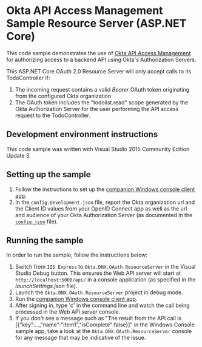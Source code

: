 # Okta API Access Management Sample Resource Server (ASP.NET Core)

This code sample demonstrates the use of [Okta API Access Management](http://developer.okta.com/docs/api/resources/oauth2.html) for authorizing access to a backend API using Okta's Authorization Servers.

This ASP.NET Core OAuth 2.0 Resource Server will only accept calls to its TodoController if: 

1. The incoming request contains a valid _Bearer_ OAuth token originating from the configured Okta organization
2. The OAuth token includes the "todolist.read" scope generated by the Okta Authorization Server for the user performing the API access request to the TodoController.

## Development environment instructions

This code sample was written with Visual Studio 2015 Community Edition Update 3.

## Setting up the sample

  1. Follow the instructions to set up the [companion Windows console client app](https://github.com/oktadeveloper/okta-oauth-nativewindows).
  2. In the ``config.Development.json`` file, report the Okta organization url and the Client ID values from your OpenID Connect app as well as the url and audience of your Okta Authorization Server (as documented in the [``config.json``](https://github.com/oktadeveloper/okta-oauth-dotnetcore-rs-simple/blob/master/src/Okta.DNX.OAuth.ResourceServer/config.json) file).

## Running the sample

In order to run the sample, follow the instructions below:

  1. Switch from ``IIS Express`` to ``Okta.DNX.OAuth.ResourceServer`` in the Visual Studio Debug button. This ensures the Web API server will start at ``http://localhost:5000/api/`` in a console application (as specified in the _launchSettings.json_ file).
  2. Launch the ``Okta.DNX.OAuth.ResourceServer`` project in debug mode.
  3. Run the [companion Windows console client app](https://github.com/oktadeveloper/okta-oauth-nativewindows).
  4. After signing in, type 'c' in the command line and watch the call being processed in the Web API server console.
  5. If you don't see a message such as "The result from the API call is [{"key":...,"name":"Item1","isComplete":false}]" in the Windows Console sample app, take a look at the ``Okta.DNX.OAuth.ResourceServer`` console for any message that may be indicative of the issue.

